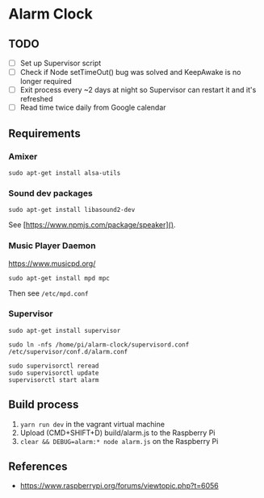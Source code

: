 # Alarm Clock

## TODO

- [ ] Set up Supervisor script
- [ ] Check if Node setTimeOut() bug was solved and KeepAwake is no longer required
- [ ] Exit process every ~2 days at night so Supervisor can restart it and it's refreshed
- [ ] Read time twice daily from Google calendar

## Requirements

### Amixer

`sudo apt-get install alsa-utils`

### Sound dev packages

`sudo apt-get install libasound2-dev`

See [https://www.npmjs.com/package/speaker]().

### Music Player Daemon

https://www.musicpd.org/

`sudo apt-get install mpd mpc`

Then see `/etc/mpd.conf`

### Supervisor

```
sudo apt-get install supervisor

sudo ln -nfs /home/pi/alarm-clock/supervisord.conf /etc/supervisor/conf.d/alarm.conf

sudo supervisorctl reread
sudo supervisorctl update
supervisorctl start alarm
```

## Build process

1. `yarn run dev` in the vagrant virtual machine
2. Upload (CMD+SHIFT+D) build/alarm.js to the Raspberry Pi
3. `clear && DEBUG=alarm:* node alarm.js` on the Raspberry Pi

## References

- https://www.raspberrypi.org/forums/viewtopic.php?t=6056
